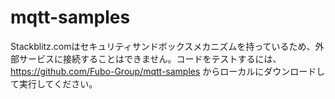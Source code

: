# mqtt-samples

Stackblitz.comはセキュリティサンドボックスメカニズムを持っているため、外部サービスに接続することはできません。コードをテストするには、https://github.com/Fubo-Group/mqtt-samples からローカルにダウンロードして実行してください。